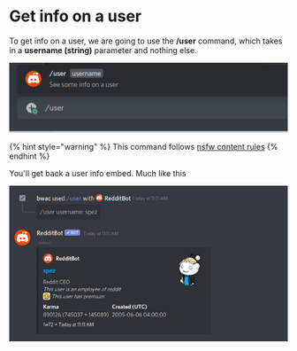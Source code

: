 # Get info on a user

To get info on a user, we are going to use the **/user** command, which takes in a **username \(string\)** parameter and nothing else.

![The power of slash commands!](../.gitbook/assets/image%20%282%29.png)

{% hint style="warning" %}
This command follows [nsfw content rules](../topics/nsfw.md)
{% endhint %}

You'll get back a user info embed. Much like this

![Overload spez](../.gitbook/assets/image%20%283%29.png)

